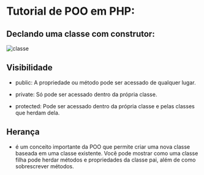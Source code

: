 # Tutorial de POO em PHP:

## Declando uma classe com construtor:

![classe](https://github.com/SidneiAJr/Documentacao_Linguagens/blob/main/prints/Captura%20de%20tela%202025-10-08%20105809.png)

## Visibilidade
- public: A propriedade ou método pode ser acessado de qualquer lugar.

- private: Só pode ser acessado dentro da própria classe.

- protected: Pode ser acessado dentro da própria classe e pelas classes que herdam dela.

## Herança 
- é um conceito importante da POO que permite criar uma nova classe baseada em uma classe existente. Você pode mostrar como uma classe filha pode herdar métodos e propriedades da classe pai, além de como sobrescrever métodos.

